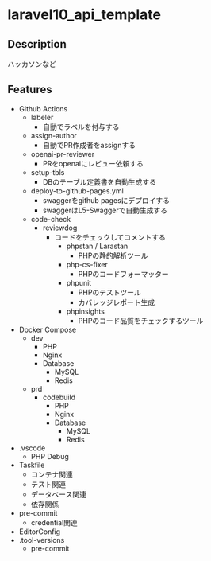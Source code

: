 # laravel10_api_template

## Description
ハッカソンなど

## Features

- Github Actions
  - labeler
    - 自動でラベルを付与する
  - assign-author
    - 自動でPR作成者をassignする
  - openai-pr-reviewer
    - PRをopenaiにレビュー依頼する
  - setup-tbls
    - DBのテーブル定義書を自動生成する
  - deploy-to-github-pages.yml
    - swaggerをgithub pagesにデプロイする
    - swaggerはL5-Swaggerで自動生成する
  - code-check
    - reviewdog
      - コードをチェックしてコメントする
        - phpstan / Larastan
          - PHPの静的解析ツール
        - php-cs-fixer
          - PHPのコードフォーマッター
        - phpunit
          - PHPのテストツール
          - カバレッジレポート生成
        - phpinsights
          - PHPのコード品質をチェックするツール
- Docker Compose
  - dev
    - PHP
    - Nginx
    - Database
      - MySQL
      - Redis
  - prd
    - codebuild
      - PHP
      - Nginx
      - Database
        - MySQL
        - Redis
- .vscode
  - PHP Debug
- Taskfile
  - コンテナ関連
  - テスト関連
  - データベース関連
  - 依存関係
- pre-commit
  - credential関連
- EditorConfig
- .tool-versions
  - pre-commit

